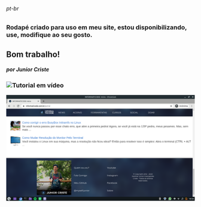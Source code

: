 ###### _pt-br_
### Rodapé criado para uso em meu site, estou disponibilizando, use, modifique ao seu gosto. <br />
## Bom trabalho!
##### por Junior Criste

### ![Tutorial em vídeo](https://www.youtube.com/watch?v=Z4sRhweYDeo)

![](https://github.com/JuniorCriste/Rodape-Para-Sites/blob/master/print/printscreen.png)
